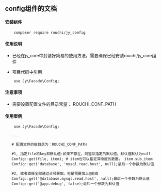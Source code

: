 ## config组件的文档

#### 安装组件
```
    composer require rouchi/jy_config
```

#### 使用说明
- 已经在jy_core中封装好简易的使用方法，需要确保已经安装rouchi/jy_core组件

- 项目代码中引用
```
    use Jy\Facade\Config;
```

#### 注意事项
- 需要设置配置文件的目录常量： ROUCHI_CONF_PATH

#### 使用案例
```
    use Jy\Facade\Config;

   ...

   # 配置文件的根目录为：ROUCHI_CONF_PATH

   #1, 指定file和key和默认值:如果不存在，则返回指定的默认值。默认值默认为null
   Config::get(file, item); # item也可以指定深维度的数据， item.sub_item
   Config::get('database', 'mysql.read.host', null);最后一个参数为默认值

   #2, 或者直接全部通过点号获取。但是需要加上@前缀
   Config::get('@database.mysql.read.host', null);最后一个参数为默认值
   Config::get('@app.debug', false);最后一个参数为默认值
```
